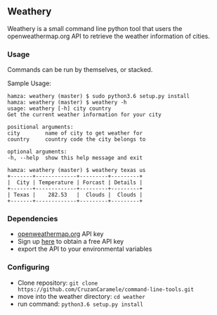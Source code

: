 ## Weathery

Weathery is a small command line python tool that users the openweathermap.org API to retrieve the weather information of cities.

### Usage

Commands can be run by themselves, or stacked.

Sample Usage:

    hamza: weathery (master) $ sudo python3.6 setup.py install 
    hamza: weathery (master) $ weathery -h
    usage: weathery [-h] city country
    Get the current weather information for your city

    positional arguments:
    city        name of city to get weather for
    country     country code the city belongs to

    optional arguments:
    -h, --help  show this help message and exit

    hamza: weathery (master) $ weathery texas us
    +-------+-------------+---------+---------+
    |  City | Temperature | Forcast | Details |
    +-------+-------------+---------+---------+
    | Texas |    282.53   |  Clouds |  Clouds |
    +-------+-------------+---------+---------+


### Dependencies

- [openweathermap.org](https://openweathermap.org) API key 
- Sign up [here](https://home.openweathermap.org/users/sign_up) to obtain a free API key
- export the API to your environmental variables

### Configuring
- Clone repository: ``git clone https://github.com/CruzanCaramele/command-line-tools.git``
- move into the weather directory: ``cd weather``
- run command: ``python3.6 setup.py install``

